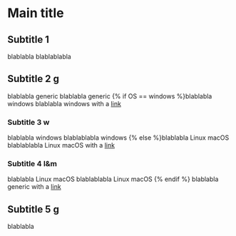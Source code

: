 # Main title

## Subtitle 1

blablabla
blablablabla

## Subtitle 2 g

blablabla generic
blablabla generic
{% if OS == windows %}blablabla windows
blablabla windows with a [link](windows.md)

### Subtitle 3 w

blablabla windows
blablablabla windows
{% else %}blablabla Linux macOS
blablablabla Linux macOS with a [link](linuxmacos.md)

### Subtitle 4 l&m

blablabla Linux macOS
blablablabla Linux macOS
{% endif %}
blablabla generic with a [link](generic.md)

## Subtitle 5 g

blablabla
